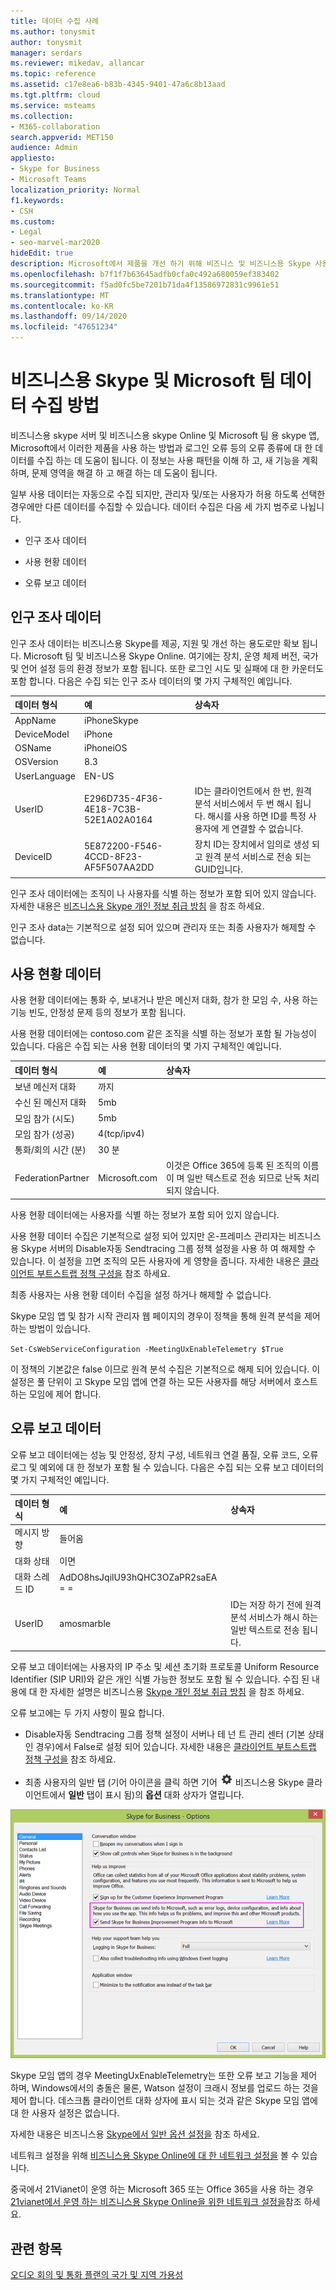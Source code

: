 ```yaml
---
title: 데이터 수집 사례
ms.author: tonysmit
author: tonysmit
manager: serdars
ms.reviewer: mikedav, allancar
ms.topic: reference
ms.assetid: c17e8ea6-b83b-4345-9401-47a6c8b13aad
ms.tgt.pltfrm: cloud
ms.service: msteams
ms.collection:
- M365-collaboration
search.appverid: MET150
audience: Admin
appliesto:
- Skype for Business
- Microsoft Teams
localization_priority: Normal
f1.keywords:
- CSH
ms.custom:
- Legal
- seo-marvel-mar2020
hideEdit: true
description: Microsoft에서 제품을 개선 하기 위해 비즈니스 및 비즈니스용 Skype 사용 및 문제를 이해 하기 위해 인구 조사, 사용, 오류 데이터를 수집 하는 방법에 대해 알아봅니다.
ms.openlocfilehash: b7f1f7b63645adfb0cfa0c492a680059ef383402
ms.sourcegitcommit: f5ad0fc5be7201b71da4f13586972831c9961e51
ms.translationtype: MT
ms.contentlocale: ko-KR
ms.lasthandoff: 09/14/2020
ms.locfileid: "47651234"
---
```

# <a name="skype-for-business-and-microsoft-teams-data-collection-practices"></a>비즈니스용 Skype 및 Microsoft 팀 데이터 수집 방법

비즈니스용 skype 서버 및 비즈니스용 skype Online 및 Microsoft 팀 용 skype 앱, Microsoft에서 이러한 제품을 사용 하는 방법과 로그인 오류 등의 오류 종류에 대 한 데이터를 수집 하는 데 도움이 됩니다. 이 정보는 사용 패턴을 이해 하 고, 새 기능을 계획 하며, 문제 영역을 해결 하 고 해결 하는 데 도움이 됩니다.

일부 사용 데이터는 자동으로 수집 되지만, 관리자 및/또는 사용자가 허용 하도록 선택한 경우에만 다른 데이터를 수집할 수 있습니다. 데이터 수집은 다음 세 가지 범주로 나뉩니다.

- 인구 조사 데이터

- 사용 현황 데이터

- 오류 보고 데이터

## <a name="census-data"></a>인구 조사 데이터

인구 조사 데이터는 비즈니스용 Skype를 제공, 지원 및 개선 하는 용도로만 확보 됩니다. Microsoft 팀 및 비즈니스용 Skype Online. 여기에는 장치, 운영 체제 버전, 국가 및 언어 설정 등의 환경 정보가 포함 됩니다. 또한 로그인 시도 및 실패에 대 한 카운터도 포함 합니다. 다음은 수집 되는 인구 조사 데이터의 몇 가지 구체적인 예입니다.

|**데이터 형식**|**예**|**상속자**|
|:-----|:-----|:-----|
|AppName  <br/> |iPhoneSkype  <br/> ||
|DeviceModel  <br/> |iPhone  <br/> ||
|OSName  <br/> |iPhoneiOS  <br/> ||
|OSVersion  <br/> |8.3  <br/> ||
|UserLanguage  <br/> |EN-US  <br/> ||
|UserID  <br/> |E296D735-4F36-4E18-7C3B-52E1A02A0164  <br/> |ID는 클라이언트에서 한 번, 원격 분석 서비스에서 두 번 해시 됩니다. 해시를 사용 하면 ID를 특정 사용자에 게 연결할 수 없습니다.  <br/> |
|DeviceID  <br/> |5E872200-F546-4CCD-8F23-AF5F507AA2DD  <br/> |장치 ID는 장치에서 임의로 생성 되 고 원격 분석 서비스로 전송 되는 GUID입니다.  <br/> |

인구 조사 데이터에는 조직이 나 사용자를 식별 하는 정보가 포함 되어 있지 않습니다. 자세한 내용은 [비즈니스용 Skype 개인 정보 취급 방침](https://www.microsoft.com/privacystatement/SkypeforBusiness/Default.aspx) 을 참조 하세요.

인구 조사 data는 기본적으로 설정 되어 있으며 관리자 또는 최종 사용자가 해제할 수 없습니다.

## <a name="usage-data"></a>사용 현황 데이터

사용 현황 데이터에는 통화 수, 보내거나 받은 메신저 대화, 참가 한 모임 수, 사용 하는 기능 빈도, 안정성 문제 등의 정보가 포함 됩니다.

사용 현황 데이터에는 contoso.com 같은 조직을 식별 하는 정보가 포함 될 가능성이 있습니다. 다음은 수집 되는 사용 현황 데이터의 몇 가지 구체적인 예입니다.

|**데이터 형식**|**예**|**상속자**|
|:-----|:-----|:-----|
|보낸 메신저 대화  <br/> |까지  <br/> ||
|수신 된 메신저 대화  <br/> |5mb  <br/> ||
|모임 참가 (시도)  <br/> |5mb  <br/> ||
|모임 참가 (성공)  <br/> |4(tcp/ipv4)  <br/> ||
|통화/회의 시간 (분)  <br/> |30 분  <br/> ||
|FederationPartner  <br/> |Microsoft.com  <br/> |이것은 Office 365에 등록 된 조직의 이름이 며 일반 텍스트로 전송 되므로 난독 처리 되지 않습니다.  <br/> |

사용 현황 데이터에는 사용자를 식별 하는 정보가 포함 되어 있지 않습니다.

사용 현황 데이터 수집은 기본적으로 설정 되어 있지만 온-프레미스 관리자는 비즈니스용 Skype 서버의 Disable자동 Sendtracing 그룹 정책 설정을 사용 하 여 해제할 수 있습니다. 이 설정을 끄면 조직의 모든 사용자에 게 영향을 줍니다. 자세한 내용은 [클라이언트 부트스트랩 정책 구성을](/skypeforbusiness/deploy/deploy-clients/configure-client-bootstrapping-policies) 참조 하세요.

최종 사용자는 사용 현황 데이터 수집을 설정 하거나 해제할 수 없습니다.

Skype 모임 앱 및 참가 시작 관리자 웹 페이지의 경우이 정책을 통해 원격 분석을 제어 하는 방법이 있습니다.

`Set-CsWebServiceConfiguration -MeetingUxEnableTelemetry $True`

이 정책의 기본값은 false 이므로 원격 분석 수집은 기본적으로 해제 되어 있습니다. 이 설정은 풀 단위이 고 Skype 모임 앱에 연결 하는 모든 사용자를 해당 서버에서 호스트 하는 모임에 제어 합니다.

## <a name="error-reporting-data"></a>오류 보고 데이터

오류 보고 데이터에는 성능 및 안정성, 장치 구성, 네트워크 연결 품질, 오류 코드, 오류 로그 및 예외에 대 한 정보가 포함 될 수 있습니다. 다음은 수집 되는 오류 보고 데이터의 몇 가지 구체적인 예입니다.

|**데이터 형식**|**예**|**상속자**|
|:-----|:-----|:-----|
|메시지 방향  <br/> |들어옴  <br/> ||
|대화 상태  <br/> |이면  <br/> ||
|대화 스레드 ID  <br/> |AdDO8hsJqilU93hQHC3OZaPR2saEA = =  <br/> ||
|UserID  <br/> |amosmarble <br/> |ID는 저장 하기 전에 원격 분석 서비스가 해시 하는 일반 텍스트로 전송 됩니다.  <br/> |

오류 보고 데이터에는 사용자의 IP 주소 및 세션 초기화 프로토콜 Uniform Resource Identifier (SIP URI)와 같은 개인 식별 가능한 정보도 포함 될 수 있습니다. 수집 된 내용에 대 한 자세한 설명은 비즈니스용 [Skype 개인 정보 취급 방침](https://www.microsoft.com/privacystatement/SkypeforBusiness/Default.aspx) 을 참조 하세요.

오류 보고에는 두 가지 사항이 필요 합니다.

- Disable자동 Sendtracing 그룹 정책 설정이 서버나 테 넌 트 관리 센터 (기본 상태인 경우)에서 False로 설정 되어 있습니다. 자세한 내용은 [클라이언트 부트스트랩 정책 구성을](/skypeforbusiness/deploy/deploy-clients/configure-client-bootstrapping-policies) 참조 하세요.
    
- 최종 사용자의 일반 탭 (기어 아이콘을 클릭 하면 기어 ![ 를 나타내는 아이콘에는 ](media/70f1b43f-16d6-4172-9139-71d845c4ed5c.png) 비즈니스용 Skype 클라이언트에서 **일반** 탭이 표시 됨)의 **옵션** 대화 상자가 열립니다.
    
 
![옵션 대화 상자의 데이터 수집 확인란 스크린샷](media/68bc8f77-deaa-478c-9977-a5259b88df3e.png)
  
Skype 모임 앱의 경우 MeetingUxEnableTelemetry는 또한 오류 보고 기능을 제어 하며, Windows에서의 충돌은 물론, Watson 설정이 크래시 정보를 업로드 하는 것을 제어 합니다. 데스크톱 클라이언트 대화 상자에 표시 되는 것과 같은 Skype 모임 앱에 대 한 사용자 설정은 없습니다.

자세한 내용은 비즈니스용 [Skype에서 일반 옵션 설정을](https://support.office.com/article/e1a46d3e-dcea-437a-ba7b-6d442a40f439) 참조 하세요.

네트워크 설정을 위해 [비즈니스용 Skype Online에 대 한 네트워크 설정을](https://support.office.com/article/81fa5e16-418d-4698-a5f0-e666211c5c66) 볼 수 있습니다.

중국에서 21Vianet이 운영 하는 Microsoft 365 또는 Office 365을 사용 하는 경우 [21vianet에서 운영 하는 비즈니스용 Skype Online을 위한 네트워크 설정을](https://support.office.com/article/d21f89b0-3afc-432e-b735-036b2432fdbf)참조 하세요.

## <a name="related-topics"></a>관련 항목
[오디오 회의 및 통화 플랜의 국가 및 지역 가용성](country-and-region-availability-for-audio-conferencing-and-calling-plans/country-and-region-availability-for-audio-conferencing-and-calling-plans.md)
